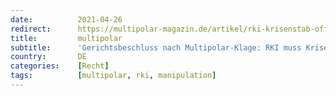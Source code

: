 ```yaml
---
date:          2021-04-26
redirect:      https://multipolar-magazin.de/artikel/rki-krisenstab-offenlegen
title:         multipolar
subtitle:      'Gerichtsbeschluss nach Multipolar-Klage: RKI muss Krisenstab offenlegen'
country:       DE
categories:    [Recht]
tags:          [multipolar, rki, manipulation]
---
```

